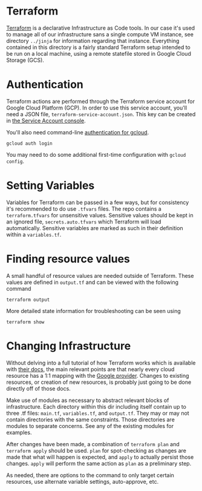 # Terraform

[Terraform][terraform-docs] is a declarative Infrastructure as Code
tools. In our case it's used to manage all of our infrastructure sans
a single compute VM instance, see directory `../jinja` for information
regarding that instance. Everything contained in this directory is a
fairly standard Terraform setup intended to be run on a local machine,
using a remote statefile stored in Google Cloud Storage (GCS).


# Authentication

Terraform actions are performed through the Terraform service account
for Google Cloud Platform (GCP). In order to use this service account,
you'll need a JSON file, `terraform-service-account.json`. This key
can be created in [the Service Account console][service-accounts].

You'll also need command-line [authentication for gcloud][auth-login].

    gcloud auth login

You may need to do some additional first-time configuration with
`gcloud config`.


# Setting Variables

Variables for Terraform can be passed in a few ways, but for
consistency it's recommended to do use `.tfvars` files. The repo
contains a `terraform.tfvars` for unsensitive values. Sensitive values
should be kept in an ignored file, `secrets.auto.tfvars` which
Terraform will load automatically. Sensitive variables are marked as
such in their definition within a `variables.tf`.


# Finding resource values

A small handful of resource values are needed outside of
Terraform. These values are defined in `output.tf` and can be viewed
with the following command

    terraform output

More detailed state information for troubleshooting can be seen using

    terraform show


# Changing Infrastructure

Without delving into a full tutorial of how Terraform works which is
available with [their docs][terraform-docs], the main relevant points
are that nearly every cloud resource has a 1:1 mapping with the
[Google provider][terraform-google]. Changes to existing resources, or
creation of new resources, is probably just going to be done directly
off of those docs.

Make use of modules as necessary to abstract relevant blocks of
infrastructure. Each directory within this dir including itself
contain up to three .tf files: `main.tf`, `variables.tf`, and
`output.tf`. They may or may not contain directories with the same
constraints. Those directories are modules to separate concerns. See
any of the existing modules for examples.

After changes have been made, a combination of `terraform plan` and
`terraform apply` should be used. `plan` for spot-checking as changes
are made that what will happen is expected, and `apply` to actually
persist those changes. `apply` will perform the same action as `plan`
as a preliminary step.

As needed, there are options to the command to only target certain
resources, use alternate variable settings, auto-approve, etc.


[terraform-docs]:https://www.terraform.io/docs/index.html
[service-accounts]:https://console.cloud.google.com/iam-admin/serviceaccounts/
[auth-login]:https://cloud.google.com/sdk/gcloud/reference/auth/login
[terraform-google]:https://registry.terraform.io/providers/hashicorp/google/latest/docs
